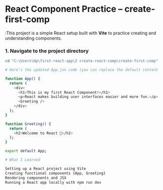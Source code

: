 # React Component Practice – create-first-comp

:This project is a simple React setup built with **Vite** to practice creating and understanding components.

### 1. Navigate to the project directory
```bash
cd "C:\Users\Hp\first-react-app\2 create-react-comp\create-first-comp"

# Here’s the updated App.jsx code (you can replace the default content with this):

function App() {
  return (
    <div>
      <h1>This is my first React Component!</h1>
      <p>React makes building user interfaces easier and more fun.</p>
      <Greeting />
    </div>
  );
}

function Greeting() {
  return (
    <h2>Welcome to React 🚀</h2>
  );
}

export default App;

# What I Learned

Setting up a React project using Vite
Creating functional components (App, Greeting)
Rendering components and JSX
Running a React app locally with npm run dev

